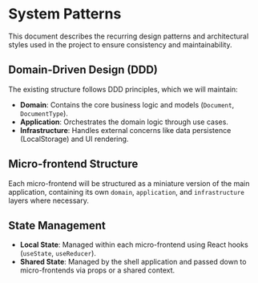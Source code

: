 # System Patterns

This document describes the recurring design patterns and architectural styles used in the project to ensure consistency and maintainability.

## Domain-Driven Design (DDD)
The existing structure follows DDD principles, which we will maintain:
- **Domain**: Contains the core business logic and models (`Document`, `DocumentType`).
- **Application**: Orchestrates the domain logic through use cases.
- **Infrastructure**: Handles external concerns like data persistence (LocalStorage) and UI rendering.

## Micro-frontend Structure
Each micro-frontend will be structured as a miniature version of the main application, containing its own `domain`, `application`, and `infrastructure` layers where necessary.

## State Management
- **Local State**: Managed within each micro-frontend using React hooks (`useState`, `useReducer`).
- **Shared State**: Managed by the shell application and passed down to micro-frontends via props or a shared context.
